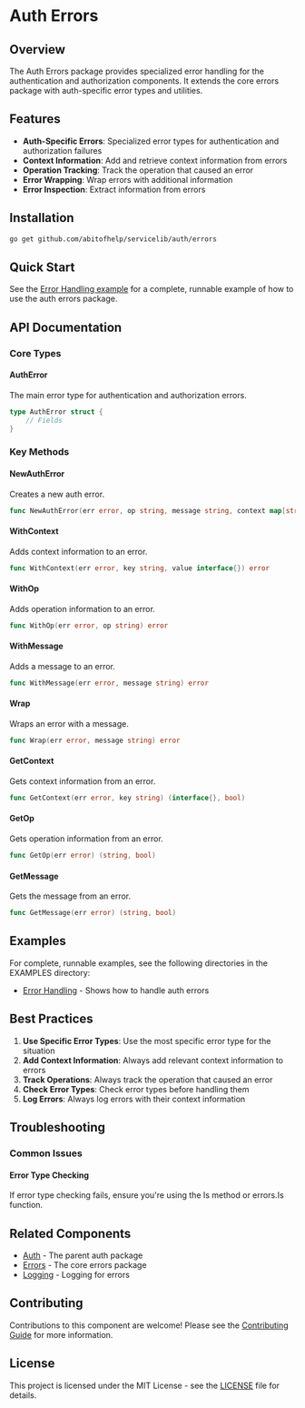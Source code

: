 # Auth Errors

## Overview

The Auth Errors package provides specialized error handling for the authentication and authorization components. It extends the core errors package with auth-specific error types and utilities.

## Features

- **Auth-Specific Errors**: Specialized error types for authentication and authorization failures
- **Context Information**: Add and retrieve context information from errors
- **Operation Tracking**: Track the operation that caused an error
- **Error Wrapping**: Wrap errors with additional information
- **Error Inspection**: Extract information from errors

## Installation

```bash
go get github.com/abitofhelp/servicelib/auth/errors
```

## Quick Start

See the [Error Handling example](../../EXAMPLES/auth/error_handling/README.md) for a complete, runnable example of how to use the auth errors package.

## API Documentation

### Core Types

#### AuthError

The main error type for authentication and authorization errors.

```go
type AuthError struct {
    // Fields
}
```

### Key Methods

#### NewAuthError

Creates a new auth error.

```go
func NewAuthError(err error, op string, message string, context map[string]interface{}) *AuthError
```

#### WithContext

Adds context information to an error.

```go
func WithContext(err error, key string, value interface{}) error
```

#### WithOp

Adds operation information to an error.

```go
func WithOp(err error, op string) error
```

#### WithMessage

Adds a message to an error.

```go
func WithMessage(err error, message string) error
```

#### Wrap

Wraps an error with a message.

```go
func Wrap(err error, message string) error
```

#### GetContext

Gets context information from an error.

```go
func GetContext(err error, key string) (interface{}, bool)
```

#### GetOp

Gets operation information from an error.

```go
func GetOp(err error) (string, bool)
```

#### GetMessage

Gets the message from an error.

```go
func GetMessage(err error) (string, bool)
```

## Examples

For complete, runnable examples, see the following directories in the EXAMPLES directory:

- [Error Handling](../../EXAMPLES/auth/error_handling/README.md) - Shows how to handle auth errors

## Best Practices

1. **Use Specific Error Types**: Use the most specific error type for the situation
2. **Add Context Information**: Always add relevant context information to errors
3. **Track Operations**: Always track the operation that caused an error
4. **Check Error Types**: Check error types before handling them
5. **Log Errors**: Always log errors with their context information

## Troubleshooting

### Common Issues

#### Error Type Checking

If error type checking fails, ensure you're using the Is method or errors.Is function.

## Related Components

- [Auth](../README.md) - The parent auth package
- [Errors](../../errors/README.md) - The core errors package
- [Logging](../../logging/README.md) - Logging for errors

## Contributing

Contributions to this component are welcome! Please see the [Contributing Guide](../../CONTRIBUTING.md) for more information.

## License

This project is licensed under the MIT License - see the [LICENSE](../../LICENSE) file for details.